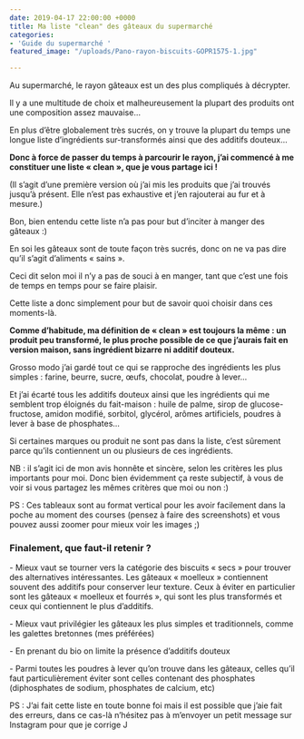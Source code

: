 ```yaml
---
date: 2019-04-17 22:00:00 +0000
title: Ma liste "clean" des gâteaux du supermarché
categories:
- 'Guide du supermarché '
featured_image: "/uploads/Pano-rayon-biscuits-GOPR1575-1.jpg"

---
```

Au supermarché, le rayon gâteaux est un des plus compliqués à décrypter.

Il y a une multitude de choix et malheureusement la plupart des produits ont une composition assez mauvaise…

En plus d’être globalement très sucrés, on y trouve la plupart du temps une longue liste d’ingrédients sur-transformés ainsi que des additifs douteux…

**Donc à force de passer du temps à parcourir le rayon, j’ai commencé à me constituer une liste « clean », que je vous partage ici !**

(Il s’agit d’une première version où j’ai mis les produits que j’ai trouvés jusqu’à présent. Elle n’est pas exhaustive et j’en rajouterai au fur et à mesure.)

Bon, bien entendu cette liste n’a pas pour but d’inciter à manger des gâteaux :)

En soi les gâteaux sont de toute façon très sucrés, donc on ne va pas dire qu’il s’agit d’aliments « sains ».

Ceci dit selon moi il n’y a pas de souci à en manger, tant que c’est une fois de temps en temps pour se faire plaisir.

Cette liste a donc simplement pour but de savoir quoi choisir dans ces moments-là.

**Comme d’habitude, ma définition de « clean » est toujours la même : un produit peu transformé, le plus proche possible de ce que j’aurais fait en version maison, sans ingrédient bizarre ni additif douteux.**

Grosso modo j’ai gardé tout ce qui se rapproche des ingrédients les plus simples : farine, beurre, sucre, œufs, chocolat, poudre à lever…

Et j’ai écarté tous les additifs douteux ainsi que les ingrédients qui me semblent trop éloignés du fait-maison : huile de palme, sirop de glucose-fructose, amidon modifié, sorbitol, glycérol, arômes artificiels, poudres à lever à base de phosphates…

Si certaines marques ou produit ne sont pas dans la liste, c’est sûrement parce qu’ils contiennent un ou plusieurs de ces ingrédients.

NB : il s’agit ici de mon avis honnête et sincère, selon les critères les plus importants pour moi. Donc bien évidemment ça reste subjectif, à vous de voir si vous partagez les mêmes critères que moi ou non :)

PS : Ces tableaux sont au format vertical pour les avoir facilement dans la poche au moment des courses (pensez à faire des screenshots) et vous pouvez aussi zoomer pour mieux voir les images ;)

### **Finalement, que faut-il retenir ?**

\- Mieux vaut se tourner vers la catégorie des biscuits « secs » pour trouver des alternatives intéressantes. Les gâteaux « moelleux » contiennent souvent des additifs pour conserver leur texture. Ceux à éviter en particulier sont les gâteaux « moelleux et fourrés », qui sont les plus transformés et ceux qui contiennent le plus d’additifs.

\- Mieux vaut privilégier les gâteaux les plus simples et traditionnels, comme les galettes bretonnes (mes préférées)

\- En prenant du bio on limite la présence d’additifs douteux

\- Parmi toutes les poudres à lever qu’on trouve dans les gâteaux, celles qu’il faut particulièrement éviter sont celles contenant des phosphates (diphosphates de sodium, phosphates de calcium, etc)

PS : J’ai fait cette liste en toute bonne foi mais il est possible que j’aie fait des erreurs, dans ce cas-là n’hésitez pas à m’envoyer un petit message sur Instagram pour que je corrige J